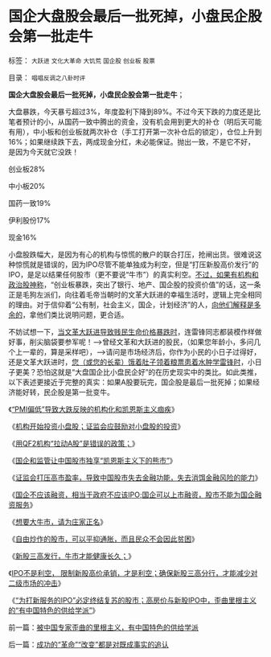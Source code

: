 # 国企大盘股会最后一批死掉，小盘民企股会第一批走牛

标签： `大跃进` `文化大革命` `大饥荒` `国企股` `创业板` `股票` 

目录： `唱唱反调之八卦时评`

**国企大盘股会最后一批死掉，小盘民企股会第一批走牛**；

大盘暴跌，今天暴亏超过3%，年度盈利下降到89%。不过今天下跌的力度还是比笔者预计的小，从国药一致中腾出的资金，没有机会用到更大的补仓（明后天可能有用），中小板和创业板就两次补仓（手工打开第一次补仓后的锁定），仓位上升到16%；如果继续跌下去，两成现金分红，未必能保证。抛出一致，不是它不好，是因为今天就它没跌！

创业板28%

中小板20%

国药一致19%

伊利股份17%

现金16%

小盘股跌幅大，是因为有心的机构与惊慌的散户的联合打压，抢闸出货。很难说这种惊慌就是错误的，因为IPO尽管不能单独成为利空，但是“打压新股高价发行”的IPO，是足以结果任何股市（更不要说“牛市”）的真实利空。[不过，如果有机构和政治股神称](../../../2013/6/18/职业股神的四大专业原则；.md)，“创业板暴跌，突出了银行、地产、国企股的投资价值”的话，这一条正是毛狗左派们，向往着毛帝当朝时的文革大跃进的幸福生活时，逻辑上完全相同的理由。对于信仰着“公有制，社会主义，国企，计划经济”的人，[向他们解释是多余的](../../../2009/11/24/科学求知“五不争论”只讲事实.md)，拿他们类比说明问题，更合适。

不妨试想一下，[当文革大跃进导致贱民生命价格暴跌时](../../../2012/3/17/文革的本意是好的，才是最可怕的.md)，连雷锋同志都装模作样做好事，削尖脑袋要参军呢！——>曾经文革和大跃进的股民，（如果您年龄小，多问几个上一辈的，算是采样吧），——>请问是市场经济后，你作为小民的小日子过得好，还是文革大跃进时，[您（或您的长辈）饿着肚子领着粮票患着水肿学雷锋时](../../../2009/8/6/有破坏无建设的血酬英雄值多少良心赏赐？.md)，小日子更美？恐怕这就是“大盘国企比小盘民企好”的在历史现实中的类比。如此类推，以下表述更接近于完整的真实：如果A股要玩完，国企股是最后一批死掉；如果经济能好转，民企股是第一批变牛。

《[“PMI偏低”导致大跌反映的机构化和凯恩斯主义痼疾](../../../2013/4/23/“PMI偏低”导致大跌反映的机构化和凯恩斯主义顽疾.md)》

《[机构开始投资小盘股；证监会应鼓励对小盘股的投资](../../../2013/4/24/机构开始投资小盘股；证监会应鼓励对小盘股的投资；.md)》

《[用QF2机构“拉动A股”是错误的政策；](../../../2013/4/25/用QF2机构“拉动A股”是错误的货币政策，兼谈叶檀.md)》

《[国企和监管让中国股市独享“凯恩斯主义下的熊市”](../../../2013/4/27/国企和监管让中国股市独享“凯恩斯主义下的大熊市”.md)》

《[证监会打压高市盈率，导致中国股市失去金融功能，失去消饵金融风险的能力](../../../2013/5/4/监会会再次打压“业绩下降的高市盈率”的投机吗？.md)》

《[国企不应该融资，相当于政府不应该IPO;国企可以上市融资，股市不能为国企融资服务](../../../2013/5/8/国企可以上市融资，股市不能为国企融资服务.md)》

《[想要大牛市，请为庄家正名](../../../2013/5/10/想要大牛市，请为庄家正名.md)》

《[自由炒作的股市，可以平抑通胀，而且民众不会因此贫困](../../../2013/5/15/A股如果不能IPO，还能有什么用？.md)》

《[新股三高发行，牛市才能健康长久；](../../../2013/5/17/新股三高发行，牛市才能健康长久.md)》

《[IPO不是利空，
限制新股高价承销，才是利空；确保新股三高分行，才能减少对二级市场的冲击](../../../2013/12/2/IPO不是利空，&nbsp;限制新股高价承销，才是利空.md)》

《[“为打新服务的IPO”必定终结复苏的股市；高房价与新股IPO中，歪曲里根主义的“有中国特色的供给学派”](../../../2013/12/2/被中国专家歪曲的里根主义，有中国特色的供给学派.md)》

前一篇：[被中国专家歪曲的里根主义，有中国特色的供给学派](../../../2013/12/2/被中国专家歪曲的里根主义，有中国特色的供给学派.md)

后一篇：[成功的“革命”“改变”都是对既成事实的追认](../../../2013/12/3/成功的“革命”“改变”都是对既成事实的追认.md)